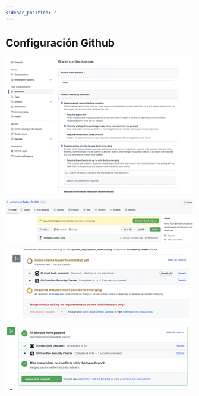 ```yaml
---
sidebar_position: 7
---
```


# Configuración Github

![proteccion de main](../../static/img/tutorial/cicd/9_main_rules.png)

![pull request](../../static/img/tutorial/cicd/10_pull_request.png)

![git pass integration tests](../../static/img/tutorial/cicd/11_pass_tests.png)

![git integration tests passed](../../static/img/tutorial/cicd/12_test_passed.png)
